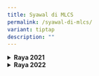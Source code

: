 ```yaml
---
title: Syawal di MLCS
permalink: /syawal-di-mlcs/
variant: tiptap
description: ""
---
```

<p></p>
<p></p>
<p></p>
<p></p>
<p></p>
<p></p>
<p></p>
<div data-type="detailGroup" class="isomer-accordion isomer-accordion-white">
<details class="isomer-details">
<summary><strong>Raya 2021</strong>
</summary>
<div data-type="detailsContent" class="isomer-details-content">
<div class="isomer-image-wrapper">
<img style="width: 70%;" height="auto" width="100%" alt="Syawal di MLCS 2021" src="/images/syawal-2021-di-mlcs.png">
</div>
<p><strong><em><u>Ucapan ikhlas rakan-rakan guru</u></em></strong>
<br><strong><u>Video</u></strong>
<br><strong>Pusat Bahasa Melayu Singapura (CDMLCS &amp; P/MTTs)</strong>
</p>
<div class="iframe-wrapper">
<iframe height="315" width="560" allowfullscreen="true" frameborder="0" src="https://www.youtube.com/embed/yitA1TQLkwY"></iframe>
</div>
<p><strong>Pusat Bahasa Melayu Singapura (AES Staff &amp; Support Staff)</strong>
</p>
<div class="iframe-wrapper">
<iframe height="315" width="560" allowfullscreen="true" frameborder="0" src="https://www.youtube.com/embed/e6M6ydQY9j4"></iframe>
</div>
<p><strong>Sekolah Rendah Jurong</strong>
</p>
<div class="iframe-wrapper">
<iframe height="315" width="560" allowfullscreen="true" frameborder="0" src="https://www.youtube.com/embed/ERSSCWvSWz0"></iframe>
</div>
<p><strong>Hai Sing Catholic School</strong>
</p>
<div class="iframe-wrapper">
<iframe height="315" width="560" allowfullscreen="true" frameborder="0" src="https://www.youtube.com/embed/i_ExNKbXu7A"></iframe>
</div>
<p><strong>Sekolah Menengah Speingfield</strong>
</p>
<div class="iframe-wrapper">
<iframe height="315" width="560" allowfullscreen="true" frameborder="0" src="https://www.youtube.com/embed/L_BCga1VEWY"></iframe>
</div>
<p><strong>Sekolah Rendah First Toa Payoh</strong>
</p>
<div class="iframe-wrapper">
<iframe height="315" width="560" allowfullscreen="true" frameborder="0" src="https://www.youtube.com/embed/LgHTO1r3sEM"></iframe>
</div>
<p><strong>Sekolah Rendah New Town</strong>
</p>
<div class="iframe-wrapper">
<iframe height="315" width="560" allowfullscreen="true" frameborder="0" src="https://www.youtube.com/embed/JC4B5jpVs84"></iframe>
</div>
<p><strong>Sekolah Rendah Riverside</strong>
</p>
<div class="iframe-wrapper">
<iframe height="315" width="560" allowfullscreen="true" frameborder="0" src="https://www.youtube.com/embed/_m3r7iqd9vk"></iframe>
</div>
<p><strong>Sekolah Rendah Rivervale</strong>
</p>
<div class="iframe-wrapper">
<iframe height="315" width="560" allowfullscreen="true" frameborder="0" src="https://www.youtube.com/embed/vQ6ud-AkhQY"></iframe>
</div>
<p><strong>Sekolah Rendah Westwood</strong>
</p>
<div class="iframe-wrapper">
<iframe height="315" width="560" allowfullscreen="true" frameborder="0" src="https://www.youtube.com/embed/T3x1Lqlpe4g"></iframe>
</div>
<p><strong>KAD DIGITAL</strong>
</p>
<p><strong>Unit Bahasa Melayu Bahagian Perancangan dan Pembangunan Kurikulum</strong>
</p>
<div class="iframe-wrapper">
<iframe height="315" width="560" allowfullscreen="true" frameborder="0" src="https://www.youtube.com/embed/ol-O6rJiudI"></iframe>
</div>
<p><strong>Sekolah Menengah Springfield</strong>
</p>
</div>
</details>
<details class="isomer-details">
<summary><strong>Raya 2022</strong>
</summary>
<div data-type="detailsContent" class="isomer-details-content">
<div class="isomer-image-wrapper">
<img style="width: 100%" height="auto" width="100%" alt="Syawal 2022" src="/images/mlcs-raya-2022-banner-gif.png">
</div>
<p><strong><em>Ucapan ikhlas rakan-rakan guru kita sempena Syawal.</em></strong>
</p>
<p><strong><u>Video</u></strong>
</p>
<p><strong>Pusat Bahasa Melayu Singapura</strong>
</p>
<div class="iframe-wrapper">
<iframe height="315" width="560" allowfullscreen="true" frameborder="0" src="https://www.youtube.com/embed/6NGsYtcewak"></iframe>
</div>
<p><strong>Sekolah Rendah Fuhua</strong>
</p>
<div class="iframe-wrapper">
<iframe height="315" width="560" allowfullscreen="true" frameborder="0" src="https://www.youtube.com/embed/4kiTFvOaWug"></iframe>
</div>
<p><strong>Sekolah Menengah Meridian</strong>
</p>
<div class="iframe-wrapper">
<iframe height="315" width="560" allowfullscreen="true" frameborder="0" src="https://www.youtube.com/embed/CTrQgGxZIJQ"></iframe>
</div>
<p><strong>Sekolah Rendah South View</strong>
</p>
<div class="iframe-wrapper">
<iframe height="315" width="560" allowfullscreen="true" frameborder="0" src="https://www.youtube.com/embed/d1TrQ5rzeeQ"></iframe>
</div>
<p><strong>Sekolah Rendah Yew Tee</strong>
</p>
<div class="iframe-wrapper">
<iframe height="315" width="560" allowfullscreen="true" frameborder="0" src="https://www.youtube.com/embed/QNSNh1p9P04"></iframe>
</div>
<p><strong>Sekolah Rendah Eunos</strong>
</p>
<div class="iframe-wrapper">
<iframe height="315" width="560" allowfullscreen="true" frameborder="0" src="https://www.youtube.com/embed/7iNN9mOs1iI"></iframe>
</div>
<p><strong>CHIJ Our Lady of the Nativity</strong>
</p>
<div class="iframe-wrapper">
<iframe height="315" width="560" allowfullscreen="true" frameborder="0" src="https://www.youtube.com/embed/5rZrL2_gc-8"></iframe>
</div>
<p><strong>Sekolah Rendah Zhangde</strong>
</p>
<div class="iframe-wrapper">
<iframe height="315" width="560" allowfullscreen="true" frameborder="0" src="https://www.youtube.com/embed/wpu012Fjzo8"></iframe>
</div>
<p><strong>Sekolah Rendah First Toa Payoh</strong>
</p>
<div class="iframe-wrapper">
<iframe height="315" width="560" allowfullscreen="true" frameborder="0" src="https://www.youtube.com/embed/dPV6sfrvEYU"></iframe>
</div>
<p><strong>Sekolah Rendah Tampines North</strong>
</p>
<div class="iframe-wrapper">
<iframe height="315" width="560" allowfullscreen="true" frameborder="0" src="https://www.youtube.com/embed/Erp14eO5Tsc"></iframe>
</div>
<p><strong>Sekolah Rendah Gongshang</strong>
</p>
<div class="iframe-wrapper">
<iframe height="315" width="560" allowfullscreen="true" frameborder="0" src="https://www.youtube.com/embed/yglEZ7pJYlo"></iframe>
</div>
<p><strong>Sekolah Rendah Rulang</strong>
</p>
<div class="iframe-wrapper">
<iframe height="315" width="560" allowfullscreen="true" frameborder="0" src="https://www.youtube.com/embed/Ti2MvfLxr20"></iframe>
</div>
<p><strong>Sekolah Menengah Commonwealth</strong>
</p>
<div class="iframe-wrapper">
<iframe height="315" width="560" allowfullscreen="true" frameborder="0" src="https://www.youtube.com/embed/3e39bLfAOZI"></iframe>
</div>
<p><strong>Sekolah Menengah St Margaret's</strong>
</p>
<div class="iframe-wrapper">
<iframe height="315" width="560" allowfullscreen="true" frameborder="0" src="https://www.youtube.com/embed/B4asagGGtls"></iframe>
</div>
<p><strong>Sekolah Rendah Frontier</strong>
</p>
<div class="iframe-wrapper">
<iframe height="315" width="560" allowfullscreen="true" frameborder="0" src="https://www.youtube.com/embed/XYVYbgQCzX8"></iframe>
</div>
<p><strong>Sekolah Menengah Queenstown</strong>
</p>
<div class="iframe-wrapper">
<iframe height="315" width="560" allowfullscreen="true" frameborder="0" src="https://www.youtube.com/embed/8e1bVskR4wc"></iframe>
</div>
<p><strong>Sekolah Menengah Ang Mo Kio</strong>
</p>
<div class="iframe-wrapper">
<iframe height="315" width="560" allowfullscreen="true" frameborder="0" src="https://www.youtube.com/embed/ZB1f45ohjwI"></iframe>
</div>
<p><strong>KAD DIGITAL</strong>
</p>
<p><strong>Maktab Rendah Anderson Serangoon</strong>
</p>
<div class="iframe-wrapper">
<iframe height="315" width="560" allowfullscreen="true" frameborder="0" src="https://www.youtube.com/embed/wAi48oftplo"></iframe>
</div>
<p><strong>Sekolah Rendah Junyuan</strong>
</p>
<div class="iframe-wrapper">
<iframe height="315" width="560" allowfullscreen="true" frameborder="0" src="https://www.youtube.com/embed/cXba-QDI88E"></iframe>
</div>
<p><strong>Sekolah Menengah Jurongville</strong>
</p>
<div class="iframe-wrapper">
<iframe height="315" width="560" allowfullscreen="true" frameborder="0" src="https://www.youtube.com/embed/mhignkX6y4c"></iframe>
</div>
<p><strong>Sekolah Menengah Commonwealth</strong>
</p>
<div class="iframe-wrapper">
<iframe height="315" width="560" allowfullscreen="true" frameborder="0" src="https://www.youtube.com/embed/8-X9bowfYAE"></iframe>
</div>
<p><strong>Sekolah Perempuan Paya Lebar Methodist (Rendah)</strong>
</p>
<div class="iframe-wrapper">
<iframe height="315" width="560" allowfullscreen="true" frameborder="0" src="https://www.youtube.com/embed/6iBk0IqKAlY"></iframe>
</div>
<p><strong>Sekolah Rendah White Sands</strong>
</p>
<div class="iframe-wrapper">
<iframe height="315" width="560" allowfullscreen="true" frameborder="0" src="https://www.youtube.com/embed/pxWraVrBRuQ"></iframe>
</div>
<p><strong>Sekolah Rendah Blangah Rise</strong>
</p>
<div class="iframe-wrapper">
<iframe height="315" width="560" allowfullscreen="true" frameborder="0" src="https://www.youtube.com/embed/1L8L7ylGrUM"></iframe>
</div>
<p><strong>Sekolah Gan Eng Seng (Menengah)</strong>
</p>
<div class="iframe-wrapper">
<iframe height="315" width="560" allowfullscreen="true" frameborder="0" src="https://www.youtube.com/embed/HImJtS9IT4w"></iframe>
</div>
<p><strong>Sekolah Rendah Fengshan</strong>
</p>
<div class="iframe-wrapper">
<iframe height="315" width="560" allowfullscreen="true" frameborder="0" src="https://www.youtube.com/embed/ySWKw1PO1V0"></iframe>
</div>
<p><strong>Sekolah Rendah Ahmad Ibrahim</strong>
</p>
<div class="iframe-wrapper">
<iframe height="315" width="560" allowfullscreen="true" frameborder="0" src="https://www.youtube.com/embed/sj0K9etbogA"></iframe>
</div>
<p><strong>Sekolah Rendah West Spring</strong>
</p>
<div class="iframe-wrapper">
<iframe height="315" width="560" allowfullscreen="true" frameborder="0" src="https://www.youtube.com/embed/fLvSdXPi5FQ"></iframe>
</div>
<p><strong>Sekolah Menengah Dunearn</strong>
</p>
<div class="iframe-wrapper">
<iframe height="315" width="560" allowfullscreen="true" frameborder="0" src="https://www.youtube.com/embed/60cQW-531Ns"></iframe>
</div>
<p><strong>Sekolah Rendah Eunos</strong>
</p>
<div class="iframe-wrapper">
<iframe height="315" width="560" allowfullscreen="true" frameborder="0" src="https://www.youtube.com/embed/eXR6Jh0D4Ow"></iframe>
</div>
<p><strong>Sekolah Rendah Ang Mo Kio</strong>
</p>
<div class="iframe-wrapper">
<iframe height="315" width="560" allowfullscreen="true" frameborder="0" src="https://www.youtube.com/embed/AwRVQtLt-dI"></iframe>
</div>
<p></p>
</div>
</details>
</div>
<p></p>